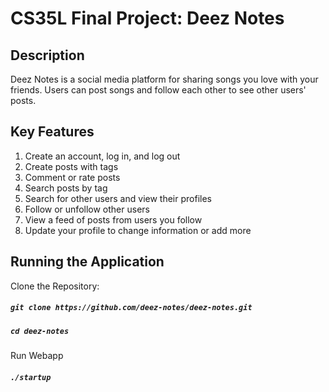 # CS35L Final Project: Deez Notes

## Description

Deez Notes is a social media platform for sharing songs you love with your friends. Users can post songs and follow each other to see other users' posts.

## Key Features
  1. Create an account, log in, and log out
  2. Create posts with tags
  3. Comment or rate posts
  4. Search posts by tag
  5. Search for other users and view their profiles
  6. Follow or unfollow other users
  7. View a feed of posts from users you follow
  8. Update your profile to change information or add more

## Running the Application

Clone the Repository:

##### `git clone https://github.com/deez-notes/deez-notes.git`

##### `cd deez-notes`

Run Webapp

##### `./startup`
